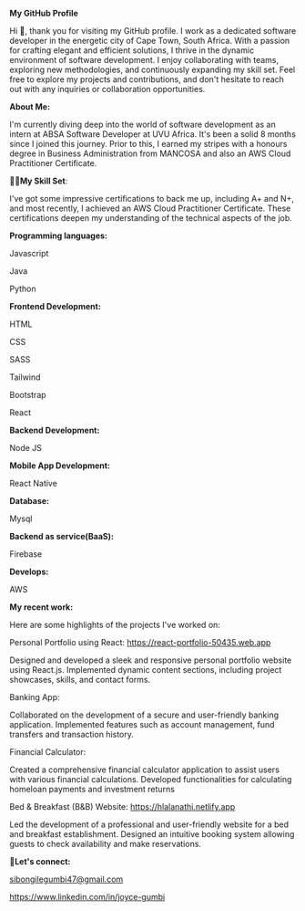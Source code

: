 **My GitHub Profile**


Hi 👋, thank you for visiting my GitHub profile. I work as a dedicated software developer in the energetic city of Cape Town, South Africa. With a passion for crafting elegant and efficient solutions, I thrive in the dynamic environment of software development. I enjoy collaborating with teams, exploring new methodologies, and continuously expanding my skill set. Feel free to explore my projects and contributions, and don't hesitate to reach out with any inquiries or collaboration opportunities.



**About Me:**

I'm currently diving deep into the world of software development as an intern at ABSA Software Developer at UVU Africa. It's been a solid 8 months since I joined this journey. Prior to this, I earned my stripes with a  honours degree in Business Administration from MANCOSA and also an AWS Cloud Practitioner Certificate.



**👩‍💻My Skill Set**:


I've got some impressive certifications to back me up, including A+ and N+, and most recently, I achieved an AWS Cloud Practitioner Certificate. These certifications deepen my understanding of the technical aspects of the job.

**Programming languages:**


Javascript

Java

Python


**Frontend Development:**


HTML

CSS

SASS

Tailwind

Bootstrap

React


**Backend Development:**


Node JS

**Mobile App Development:**


React Native

**Database:**


Mysql

**Backend as service(BaaS):**


Firebase

**Develops:**


AWS






**My recent work:**


Here are some highlights of the projects I've worked on:

Personal Portfolio using React: https://react-portfolio-50435.web.app


Designed and developed a sleek and responsive personal portfolio website using React.js.
Implemented dynamic content sections, including project showcases, skills, and contact forms.


Banking App:


Collaborated on the development of a secure and user-friendly banking application.
Implemented features such as account management, fund transfers and transaction history.


Financial Calculator:


Created a comprehensive financial calculator application to assist users with various financial calculations.
Developed functionalities for calculating homeloan payments and investment returns

Bed & Breakfast (B&B) Website: https://hlalanathi.netlify.app


Led the development of a professional and user-friendly website for a bed and breakfast establishment.
Designed an intuitive booking system allowing guests to check availability and make reservations.


**📱Let's connect:**


sibongilegumbi47@gmail.com


https://www.linkedin.com/in/joyce-gumbi







